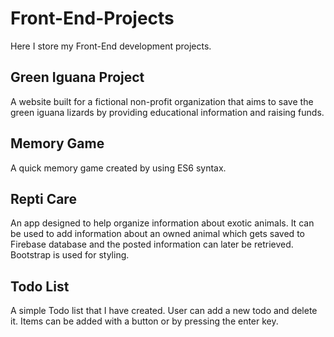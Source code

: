# Front-End-Projects
Here I store my Front-End development projects.

## Green Iguana Project
A website built for a fictional non-profit organization that aims to save the green iguana lizards by providing educational information and raising funds.

## Memory Game
A quick memory game created by using ES6 syntax.

## Repti Care
An app designed to help organize information about exotic animals. It can be used to add information about an owned animal which gets saved to Firebase database and the posted information can later be retrieved. Bootstrap is used for styling.

## Todo List
A simple Todo list that I have created. User can add a new todo and delete it. Items can be added with a button or by pressing the enter key.
